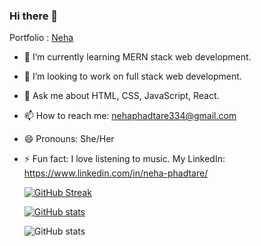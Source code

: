 ### Hi there 👋
Portfolio : <a href='https://nehap0.github.io/'>Neha</a>


- 🌱 I’m currently learning MERN stack web development.
- 👯 I’m looking to work on full stack web development.
- 💬 Ask me about HTML, CSS, JavaScript, React.
- 📫 How to reach me: nehaphadtare334@gmail.com
- 😄 Pronouns: She/Her
- ⚡ Fun fact: I love listening to music.
 My LinkedIn: https://www.linkedin.com/in/neha-phadtare/
 
 
   [![GitHub Streak](https://streak-stats.demolab.com/?user=NehaP0&theme=radical)](https://git.io/streak-stats)
   
   [![GitHub stats](https://github-readme-stats.vercel.app/api?username=NehaP0)](https://github.com/anuraghazra/github-readme-stats)
   
   ![GitHub stats](https://github-readme-stats.vercel.app/api?username=NehaP0&show_icons=true)
 





